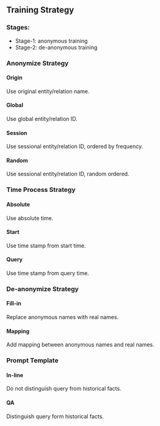 ## Training Strategy

### Stages:
- Stage-1: anonymous training 
- Stage-2: de-anonymous training

### Anonymize Strategy

#### Origin
Use original entity/relation name.

#### Global
Use global entity/relation ID.

#### Session
Use sessional entity/relation ID, ordered by frequency.

#### Random
Use sessional entity/relation ID, random ordered.

### Time Process Strategy

#### Absolute
Use absolute time.

#### Start
Use time stamp from start time.

#### Query
Use time stamp from query time.

### De-anonymize Strategy

#### Fill-in
Replace anonymous names with real names.

#### Mapping
Add mapping between anonymous names and real names.

### Prompt Template

#### In-line
Do not distinguish query from historical facts.

#### QA
Distinguish query form historical facts.
